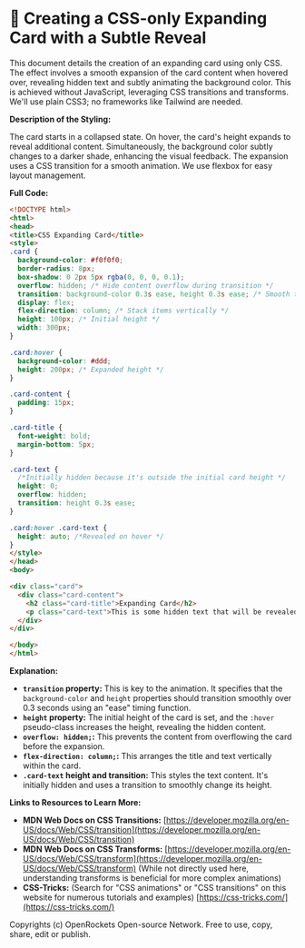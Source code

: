 # 🐞 Creating a CSS-only Expanding Card with a Subtle Reveal


This document details the creation of an expanding card using only CSS.  The effect involves a smooth expansion of the card content when hovered over, revealing hidden text and subtly animating the background color.  This is achieved without JavaScript, leveraging CSS transitions and transforms.  We'll use plain CSS3; no frameworks like Tailwind are needed.

**Description of the Styling:**

The card starts in a collapsed state.  On hover, the card's height expands to reveal additional content. Simultaneously, the background color subtly changes to a darker shade, enhancing the visual feedback.  The expansion uses a CSS transition for a smooth animation.  We use flexbox for easy layout management.

**Full Code:**

```html
<!DOCTYPE html>
<html>
<head>
<title>CSS Expanding Card</title>
<style>
.card {
  background-color: #f0f0f0;
  border-radius: 8px;
  box-shadow: 0 2px 5px rgba(0, 0, 0, 0.1);
  overflow: hidden; /* Hide content overflow during transition */
  transition: background-color 0.3s ease, height 0.3s ease; /* Smooth transitions */
  display: flex;
  flex-direction: column; /* Stack items vertically */
  height: 100px; /* Initial height */
  width: 300px;
}

.card:hover {
  background-color: #ddd;
  height: 200px; /* Expanded height */
}

.card-content {
  padding: 15px;
}

.card-title {
  font-weight: bold;
  margin-bottom: 5px;
}

.card-text {
  /*Initially hidden because it's outside the initial card height */
  height: 0;
  overflow: hidden;
  transition: height 0.3s ease;
}

.card:hover .card-text {
  height: auto; /*Revealed on hover */
}
</style>
</head>
<body>

<div class="card">
  <div class="card-content">
    <h2 class="card-title">Expanding Card</h2>
    <p class="card-text">This is some hidden text that will be revealed when you hover over the card.  The card uses only CSS for the animation and expansion.  This demonstrates smooth transitions and subtle visual feedback to create a more engaging user experience.</p>
  </div>
</div>

</body>
</html>
```

**Explanation:**

* **`transition` property:** This is key to the animation. It specifies that the `background-color` and `height` properties should transition smoothly over 0.3 seconds using an "ease" timing function.
* **`height` property:**  The initial height of the card is set, and the `:hover` pseudo-class increases the height, revealing the hidden content.
* **`overflow: hidden;`:** This prevents the content from overflowing the card before the expansion.
* **`flex-direction: column;`:**  This arranges the title and text vertically within the card.
* **`.card-text` height and transition:** This styles the text content. It's initially hidden and uses a transition to smoothly change its height.

**Links to Resources to Learn More:**

* **MDN Web Docs on CSS Transitions:** [https://developer.mozilla.org/en-US/docs/Web/CSS/transition](https://developer.mozilla.org/en-US/docs/Web/CSS/transition)
* **MDN Web Docs on CSS Transforms:** [https://developer.mozilla.org/en-US/docs/Web/CSS/transform](https://developer.mozilla.org/en-US/docs/Web/CSS/transform) (While not directly used here, understanding transforms is beneficial for more complex animations)
* **CSS-Tricks:** (Search for "CSS animations" or "CSS transitions" on this website for numerous tutorials and examples) [https://css-tricks.com/](https://css-tricks.com/)


Copyrights (c) OpenRockets Open-source Network. Free to use, copy, share, edit or publish.

